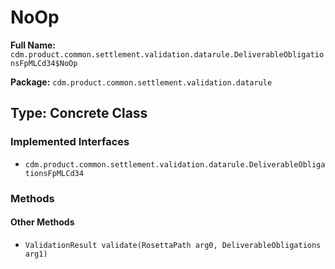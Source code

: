 # NoOp

**Full Name:** `cdm.product.common.settlement.validation.datarule.DeliverableObligationsFpMLCd34$NoOp`

**Package:** `cdm.product.common.settlement.validation.datarule`

## Type: Concrete Class

### Implemented Interfaces

- `cdm.product.common.settlement.validation.datarule.DeliverableObligationsFpMLCd34`

### Methods

#### Other Methods

- `ValidationResult validate(RosettaPath arg0, DeliverableObligations arg1)`

